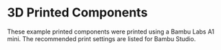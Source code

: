# 3D Printed Components

These example printed components were printed using a Bambu Labs A1 mini. The recommended print settings are listed for Bambu Studio.
